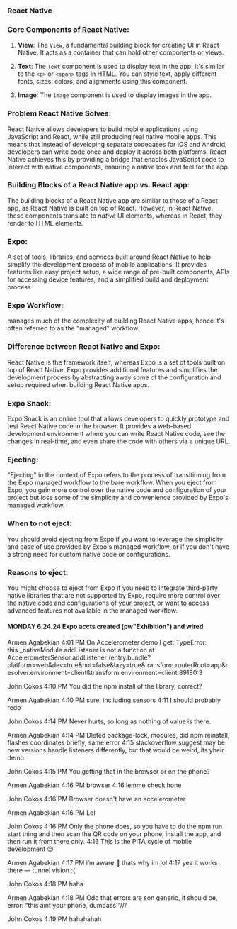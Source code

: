 ### React Native

### Core Components of React Native:
1. **View**: The `View`, a fundamental building block for creating UI in React Native. It acts as a container that can hold other components or views.

2. **Text**: The `Text` component is used to display text in the app. It's similar to the `<p>` or `<span>` tags in HTML. You can style text, apply different fonts, sizes, colors, and alignments using this component.

3. **Image**: The `Image` component is used to display images in the app. 

### Problem React Native Solves:
React Native allows developers to build mobile applications using JavaScript and React, while still producing real native mobile apps. This means that instead of developing separate codebases for iOS and Android, developers can write code once and deploy it across both platforms. React Native achieves this by providing a bridge that enables JavaScript code to interact with native components, ensuring a native look and feel for the app.

### Building Blocks of a React Native app vs. React app:
The building blocks of a React Native app are similar to those of a React app, as React Native is built on top of React. 
However, in React Native, these components translate to _native_ UI elements, whereas in React, they render to HTML elements.

### Expo:
A set of tools, libraries, and services built around React Native to help simplify the development process of mobile applications. It provides features like easy project setup, a wide range of pre-built components, APIs for accessing device features, and a simplified build and deployment process.

### Expo Workflow:
manages much of the complexity of building React Native apps, hence it's often referred to as the "managed" workflow.

### Difference between React Native and Expo:
React Native is the framework itself, whereas Expo is a set of tools built on top of React Native. Expo provides additional features and simplifies the development process by abstracting away some of the configuration and setup required when building React Native apps.

### Expo Snack:
Expo Snack is an online tool that allows developers to quickly prototype and test React Native code in the browser. It provides a web-based development environment where you can write React Native code, see the changes in real-time, and even share the code with others via a unique URL.

### Ejecting:
"Ejecting" in the context of Expo refers to the process of transitioning from the Expo managed workflow to the bare workflow. When you eject from Expo, you gain more control over the native code and configuration of your project but lose some of the simplicity and convenience provided by Expo's managed workflow.

### When to not eject:
You should avoid ejecting from Expo if you want to leverage the simplicity and ease of use provided by Expo's managed workflow, or if you don't have a strong need for custom native code or configurations.

### Reasons to eject:
You might choose to eject from Expo if you need to integrate third-party native libraries that are not supported by Expo, require more control over the native code and configurations of your project, or want to access advanced features not available in the managed workflow.

#### MONDAY 6.24.24 Expo accts created (pw"Exhibition") and wired
Armen Agabekian
4:01 PM
On Accelerometer demo I get: TypeError: this._nativeModule.addListener is not a function
at AccelerometerSensor.addListener (entry.bundle?platform=web&dev=true&hot=false&lazy=true&transform.routerRoot=app&resolver.environment=client&transform.environment=client:89180:3

John Cokos
4:10 PM
You did the npm install of the library, correct?


Armen Agabekian
4:10 PM
sure, incliuding sensors
4:11
I should probably redo


John Cokos
4:14 PM
Never hurts, so long as nothing of value is there.


Armen Agabekian
4:14 PM
Dleted package-lock, modules, did npm reinstall, flashes coordinates briefly, same error
4:15
stackoverflow suggest may be new versions handle listeners differently, but that would be weird, its yheir demo


John Cokos
4:15 PM
You getting that in the browser or on the phone?


Armen Agabekian
4:16 PM
browser
4:16
lemme check hone


John Cokos
4:16 PM
Browser doesn't have an accelerometer


Armen Agabekian
4:16 PM
Lol


John Cokos
4:16 PM
Only the phone does, so you have to do the npm run start thing and then scan the QR code on your phone, install the app, and then run it from there only.
4:16
This is the PITA cycle of mobile development :wink:


Armen Agabekian
4:17 PM
i’m aware :slightly_smiling_face: thats why im lol
4:17
yea it works there — tunnel vision :{


John Cokos
4:18 PM
haha


Armen Agabekian
4:18 PM
Odd that errors are son generic, it should be, error: “this aint your phone, dumbass!“///


John Cokos
4:19 PM
hahahahah